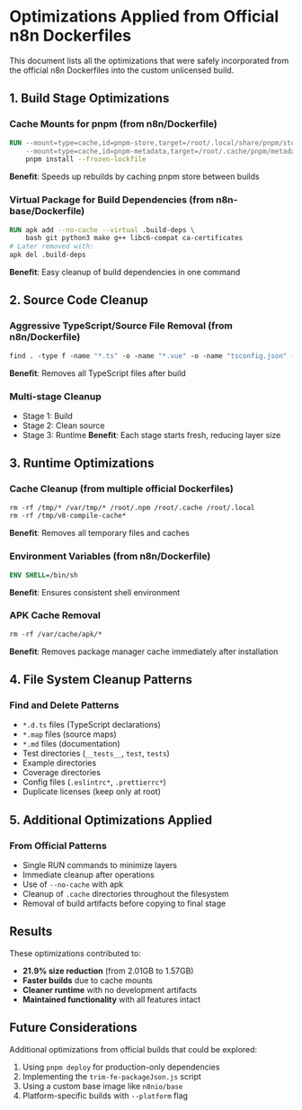 # Optimizations Applied from Official n8n Dockerfiles

This document lists all the optimizations that were safely incorporated from the official n8n Dockerfiles into the custom unlicensed build.

## 1. Build Stage Optimizations

### Cache Mounts for pnpm (from n8n/Dockerfile)
```dockerfile
RUN --mount=type=cache,id=pnpm-store,target=/root/.local/share/pnpm/store \
    --mount=type=cache,id=pnpm-metadata,target=/root/.cache/pnpm/metadata \
    pnpm install --frozen-lockfile
```
**Benefit**: Speeds up rebuilds by caching pnpm store between builds

### Virtual Package for Build Dependencies (from n8n-base/Dockerfile)
```dockerfile
RUN apk add --no-cache --virtual .build-deps \
    bash git python3 make g++ libc6-compat ca-certificates
# Later removed with:
apk del .build-deps
```
**Benefit**: Easy cleanup of build dependencies in one command

## 2. Source Code Cleanup

### Aggressive TypeScript/Source File Removal (from n8n/Dockerfile)
```dockerfile
find . -type f -name "*.ts" -o -name "*.vue" -o -name "tsconfig.json" -o -name "*.tsbuildinfo" | xargs rm -rf
```
**Benefit**: Removes all TypeScript files after build

### Multi-stage Cleanup
- Stage 1: Build
- Stage 2: Clean source
- Stage 3: Runtime
**Benefit**: Each stage starts fresh, reducing layer size

## 3. Runtime Optimizations

### Cache Cleanup (from multiple official Dockerfiles)
```dockerfile
rm -rf /tmp/* /var/tmp/* /root/.npm /root/.cache /root/.local
rm -rf /tmp/v8-compile-cache*
```
**Benefit**: Removes all temporary files and caches

### Environment Variables (from n8n/Dockerfile)
```dockerfile
ENV SHELL=/bin/sh
```
**Benefit**: Ensures consistent shell environment

### APK Cache Removal
```dockerfile
rm -rf /var/cache/apk/*
```
**Benefit**: Removes package manager cache immediately after installation

## 4. File System Cleanup Patterns

### Find and Delete Patterns
- `*.d.ts` files (TypeScript declarations)
- `*.map` files (source maps)
- `*.md` files (documentation)
- Test directories (`__tests__`, `test`, `tests`)
- Example directories
- Coverage directories
- Config files (`.eslintrc*`, `.prettierrc*`)
- Duplicate licenses (keep only at root)

## 5. Additional Optimizations Applied

### From Official Patterns
- Single RUN commands to minimize layers
- Immediate cleanup after operations
- Use of `--no-cache` with apk
- Cleanup of `.cache` directories throughout the filesystem
- Removal of build artifacts before copying to final stage

## Results

These optimizations contributed to:
- **21.9% size reduction** (from 2.01GB to 1.57GB)
- **Faster builds** due to cache mounts
- **Cleaner runtime** with no development artifacts
- **Maintained functionality** with all features intact

## Future Considerations

Additional optimizations from official builds that could be explored:
1. Using `pnpm deploy` for production-only dependencies
2. Implementing the `trim-fe-packageJson.js` script
3. Using a custom base image like `n8nio/base`
4. Platform-specific builds with `--platform` flag